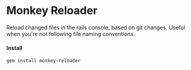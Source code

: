 Monkey Reloader
======

Reload changed files in the rails console, based on
git changes.  Useful when you're not following file
naming conventions.


#### Install
```gem install monkey-reloader```
